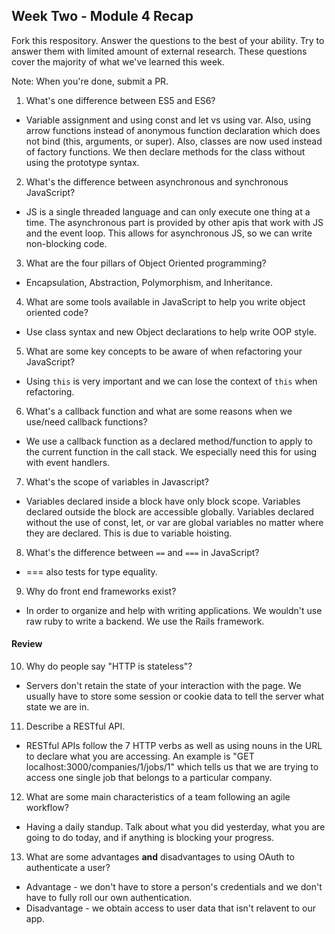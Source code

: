 ## Week Two - Module 4 Recap

Fork this respository. Answer the questions to the best of your ability. Try to answer them with limited amount of external research. These questions cover the majority of what we've learned this week. 

Note: When you're done, submit a PR. 

1. What's one difference between ES5 and ES6?
* Variable assignment and using const and let vs using var. Also, using arrow functions instead of anonymous function declaration which does not bind (this, arguments, or super). Also, classes are now used instead of factory functions. We then declare methods for the class without using the prototype syntax.

2. What's the difference between asynchronous and synchronous JavaScript?
* JS is a single threaded language and can only execute one thing at a time. The asynchronous part is provided by other apis that work with JS and the event loop. This allows for asynchronous JS, so we can write non-blocking code.

3. What are the four pillars of Object Oriented programming?
* Encapsulation, Abstraction, Polymorphism, and Inheritance.
4. What are some tools available in JavaScript to help you write object oriented code?
* Use class syntax and new Object declarations to help write OOP style.

5. What are some key concepts to be aware of when refactoring your JavaScript?
* Using `this` is very important and we can lose the context of `this` when refactoring. 

6. What's a callback function and what are some reasons when we use/need callback functions?
* We use a callback function as a declared method/function to apply to the current function in the call stack. We especially need this for using with event handlers.

7. What's the scope of variables in Javascript?
* Variables declared inside a block have only block scope. Variables declared outside the block are accessible globally. Variables declared without the use of const, let, or var are global variables no matter where they are declared. This is due to variable hoisting.

8. What's the difference between `==` and `===` in JavaScript?
* === also tests for type equality.

9. Why do front end frameworks exist?
* In order to organize and help with writing applications. We wouldn't use raw ruby to write a backend. We use the Rails framework.

#### Review  

10. Why do people say "HTTP is stateless"?
* Servers don't retain the state of your interaction with the page. We usually have to store some session or cookie data to tell the server what state we are in.

11. Describe a RESTful API.
* RESTful APIs follow the 7 HTTP verbs as well as using nouns in the URL to declare what you are accessing. An example is "GET localhost:3000/companies/1/jobs/1" which tells us that we are trying to access one single job that belongs to a particular company.

12. What are some main characteristics of a team following an agile workflow?
* Having a daily standup. Talk about what you did yesterday, what you are going to do today, and if anything is blocking your progress.

13. What are some advantages **and** disadvantages to using OAuth to authenticate a user?
* Advantage - we don't have to store a person's credentials and we don't have to fully roll our own authentication.
* Disadvantage - we obtain access to user data that isn't relavent to our app.
